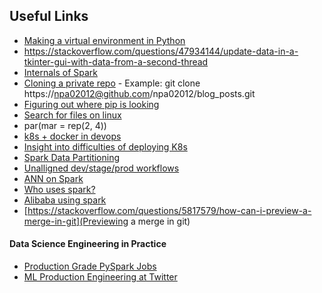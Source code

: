 ## Useful Links
 
* [Making a virtual environment in Python](https://docs.python.org/3/library/venv.html)
* https://stackoverflow.com/questions/47934144/update-data-in-a-tkinter-gui-with-data-from-a-second-thread
* [Internals of Spark](https://books.japila.pl/)
* [Cloning a private repo](https://stackoverflow.com/questions/2505096/cloning-a-private-github-repo) - Example: git clone https://npa02012@github.com/npa02012/blog_posts.git
* [Figuring out where pip is looking](https://stackoverflow.com/questions/50026785/which-repositories-are-pip-packages-installed-from)
* [Search for files on linux](https://unix.stackexchange.com/questions/362292/how-to-find-a-file-from-any-directory)  
* par(mar = rep(2, 4))  
* [k8s + docker in devops](https://containerjournal.com/topics/container-ecosystems/how-docker-and-kubernetes-work-together/)
* [Insight into  difficulties of deploying K8s](https://stackoverflow.com/questions/63907886/deploy-docker-app-on-kubernetes-or-directly-on-ec2-instances)
* [Spark Data Partitioning](https://www.dezyre.com/article/how-data-partitioning-in-spark-helps-achieve-more-parallelism/297#:~:text=Apache%20Spark%20manages%20data%20through,that%20are%20close%20to%20it.)
* [Unalligned dev/stage/prod workflows](https://www.go4sight.com/blog/dangers-not-syncing-your-development-qa-and-production-environments-0)
* [ANN on Spark](https://spark.apache.org/docs/latest/ml-ann.html)
* [Who uses spark?](https://spark.apache.org/powered-by.html)
* [Alibaba using spark](https://databricks.com/blog/2014/08/14/mining-graph-data-with-spark-at-alibaba-taobao.html)
* [https://stackoverflow.com/questions/5817579/how-can-i-preview-a-merge-in-git](Previewing a merge in git)

#### Data Science Engineering in Practice
* [Production Grade PySpark Jobs](https://developerzen.com/best-practices-writing-production-grade-pyspark-jobs-cb688ac4d20f)
* [ML Production Engineering at Twitter](https://blog.twitter.com/engineering/en_us/topics/insights/2018/ml-workflows.html)